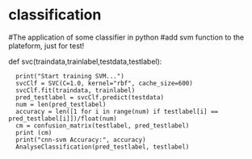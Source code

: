 # classification
#The application of some classifier in python
#add svm function to the plateform, just  for test!

 
 def svc(traindata,trainlabel,testdata,testlabel):
      
      print("Start training SVM...")
      svcClf = SVC(C=1.0, kernel="rbf", cache_size=600)
      svcClf.fit(traindata, trainlabel)
      pred_testlabel = svcClf.predict(testdata)
      num = len(pred_testlabel)
      accuracy = len([1 for i in range(num) if testlabel[i] == pred_testlabel[i]])/float(num)
      cm = confusion_matrix(testlabel, pred_testlabel)
      print (cm)
      print("cnn-svm Accuracy:", accuracy)
      AnalyseClassification(pred_testlabel, testlabel)
